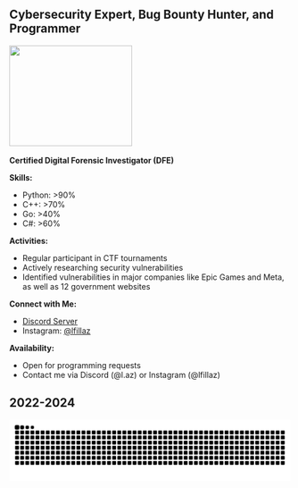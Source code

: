 ## Cybersecurity Expert, Bug Bounty Hunter, and Programmer

<p align="left">
  <img height="180" width="220" src="https://github.com/0x157/0x157/assets/102762345/045bdd0b-e764-4349-92f1-e959cdc29878">
</p>

**Certified Digital Forensic Investigator (DFE)**

**Skills:**
- Python: >90%
- C++: >70%
- Go: >40%
- C#: >60%

**Activities:**
- Regular participant in CTF tournaments
- Actively researching security vulnerabilities
- Identified vulnerabilities in major companies like Epic Games and Meta, as well as 12 government websites

**Connect with Me:**
- [Discord Server](https://discord.gg/tpbVvUgcE3)
- Instagram: [@lfillaz](https://www.instagram.com/lfillaz)

**Availability:**
- Open for programming requests
- Contact me via Discord (@l.az) or Instagram (@lfillaz)

## 2022-2024
![Snake animation](https://github.com/0x157/0x157/blob/output/github-contribution-grid-snake-dark.svg)
